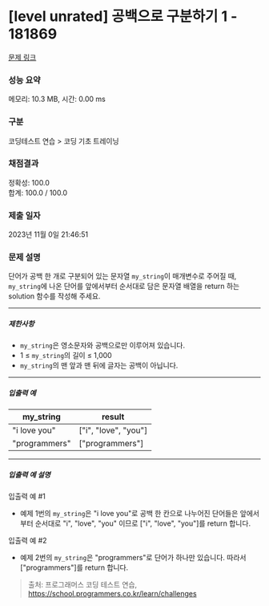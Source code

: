 # [level unrated] 공백으로 구분하기 1 - 181869 

[문제 링크](https://school.programmers.co.kr/learn/courses/30/lessons/181869) 

### 성능 요약

메모리: 10.3 MB, 시간: 0.00 ms

### 구분

코딩테스트 연습 > 코딩 기초 트레이닝

### 채점결과

정확성: 100.0<br/>합계: 100.0 / 100.0

### 제출 일자

2023년 11월 0일 21:46:51

### 문제 설명

<p>단어가 공백 한 개로 구분되어 있는 문자열 <code>my_string</code>이 매개변수로 주어질 때, <code>my_string</code>에 나온 단어를 앞에서부터 순서대로 담은 문자열 배열을 return 하는 solution 함수를 작성해 주세요.</p>

<hr>

<h5>제한사항</h5>

<ul>
<li><code>my_string</code>은 영소문자와 공백으로만 이루어져 있습니다.</li>
<li>1 ≤ <code>my_string</code>의 길이 ≤ 1,000</li>
<li><code>my_string</code>의 맨 앞과 맨 뒤에 글자는 공백이 아닙니다.</li>
</ul>

<hr>

<h5>입출력 예</h5>
<table class="table">
        <thead><tr>
<th>my_string</th>
<th>result</th>
</tr>
</thead>
        <tbody><tr>
<td>"i love you"</td>
<td>["i", "love", "you"]</td>
</tr>
<tr>
<td>"programmers"</td>
<td>["programmers"]</td>
</tr>
</tbody>
      </table>
<hr>

<h5>입출력 예 설명</h5>

<p>입출력 예 #1</p>

<ul>
<li>예제 1번의 <code>my_string</code>은 "i love you"로 공백 한 칸으로 나누어진 단어들은 앞에서부터 순서대로 "i", "love", "you" 이므로 ["i", "love", "you"]를 return 합니다.</li>
</ul>

<p>입출력 예 #2</p>

<ul>
<li>예제 2번의 <code>my_string</code>은 "programmers"로 단어가 하나만 있습니다. 따라서 ["programmers"]를 return 합니다.</li>
</ul>


> 출처: 프로그래머스 코딩 테스트 연습, https://school.programmers.co.kr/learn/challenges